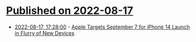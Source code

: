 # [Published on 2022-08-17](index.md)

* [2022-08-17, 17:28:00](https://apple.slashdot.org/story/22/08/17/1728240/apple-targets-september-7-for-iphone-14-launch-in-flurry-of-new-devices?utm_source=rss1.0mainlinkanon&utm_medium=feed) - [Apple Targets September 7 for iPhone 14 Launch in Flurry of New Devices](https://apple.slashdot.org/story/22/08/17/1728240/apple-targets-september-7-for-iphone-14-launch-in-flurry-of-new-devices?utm_source=rss1.0mainlinkanon&utm_medium=feed)
